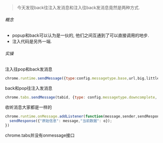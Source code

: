 > 今天发现back往注入发消息和注入往back发消息竟然是两种方式.

###### 概念

- popup和back可以认为是一伙的, 他们之间互通到了可以直接调用的地步.
- 注入代码是另外一端.

###### 实操

注入往pop和back发消息

```js
chrome.runtime.sendMessage({type:config.messagetype.base,url,big,little,closeenable: false,time},e => {log("data",e)});
```

back和pop往注入发消息

```js
chrome.tabs.sendMessage(tabid, {type: config.messagetype.downcomplete,'houtaidown': '一次onchange',},e => {log("downfilekeeplisten:",e)});
```

收听消息大家都是一样的

```js
chrome.runtime.onMessage.addListener(function(message,sender,sendResponse) {
  sendResponse({"原始信息": message,"当前数据": o});
})
```

chrome.tabs并没有onmessage接口